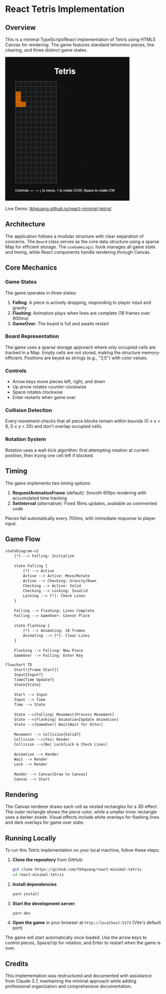 # React Tetris Implementation

## Overview

This is a minimal TypeScript/React implementation of Tetris using HTML5 Canvas for rendering. The game features standard tetromino pieces, line clearing, and three distinct game states.

![Demo](./docs/demo.gif)

Live Demo: [tkhquang.github.io/react-minimal-tetris/](https://tkhquang.github.io/react-minimal-tetris/)

## Architecture

The application follows a modular structure with clear separation of concerns. The `Board` class serves as the core data structure using a sparse Map for efficient storage. The `useGameLogic` hook manages all game state and timing, while React components handle rendering through Canvas.

## Core Mechanics

### Game States

The game operates in three states:

1. **Falling**: A piece is actively dropping, responding to player input and gravity
2. **Flashing**: Animation plays when lines are complete (18 frames over 900ms)
3. **GameOver**: The board is full and awaits restart

### Board Representation

The game uses a sparse storage approach where only occupied cells are tracked in a Map. Empty cells are not stored, making the structure memory-efficient. Positions are keyed as strings (e.g., "3,5") with color values.

### Controls

- Arrow keys move pieces left, right, and down
- Up arrow rotates counter-clockwise
- Space rotates clockwise
- Enter restarts when game over

### Collision Detection

Every movement checks that all piece blocks remain within bounds (0 ≤ x < 8, 0 ≤ y < 20) and don't overlap occupied cells.

### Rotation System

Rotation uses a wall-kick algorithm: first attempting rotation at current position, then trying one cell left if blocked.

## Timing

The game implements two timing options:

1. **RequestAnimationFrame** (default): Smooth 60fps rendering with accumulated time tracking
2. **SetInterval** (alternative): Fixed 16ms updates, available as commented code

Pieces fall automatically every 700ms, with immediate response to player input.

## Game Flow

```mermaid
stateDiagram-v2
    [*] --> Falling: Initialize

    state Falling {
        [*] --> Active
        Active --> Active: Move/Rotate
        Active --> Checking: Gravity/Down
        Checking --> Active: Valid
        Checking --> Locking: Invalid
        Locking --> [*]: Check Lines
    }

    Falling --> Flashing: Lines Complete
    Falling --> GameOver: Cannot Place

    state Flashing {
        [*] --> Animating: 18 frames
        Animating --> [*]: Clear Lines
    }

    Flashing --> Falling: New Piece
    GameOver --> Falling: Enter Key
```

```mermaid
flowchart TD
    Start([Frame Start])
    Input{Input?}
    Time{Time Update?}
    State{State}

    Start --> Input
    Input --> Time
    Time --> State

    State -->|Falling| Movement[Process Movement]
    State -->|Flashing| Animation[Update Animation]
    State -->|GameOver| Wait[Wait for Enter]

    Movement --> Collision{Valid?}
    Collision -->|Yes| Render
    Collision -->|No| Lock[Lock & Check Lines]

    Animation --> Render
    Wait --> Render
    Lock --> Render

    Render --> Canvas[Draw to Canvas]
    Canvas --> Start
```

## Rendering

The Canvas renderer draws each cell as nested rectangles for a 3D effect. The outer rectangle shows the piece color, while a smaller inner rectangle uses a darker shade. Visual effects include white overlays for flashing lines and dark overlays for game over state.

## Running Locally

To run this Tetris implementation on your local machine, follow these steps:

1. **Clone the repository** from GitHub:
   ```bash
   git clone https://github.com/tkhquang/react-minimal-tetris
   cd react-minimal-tetris
   ```

2. **Install dependencies**
   ```bash
   yarn install
   ```

3. **Start the development server**:
   ```bash
   yarn dev
   ```

4. **Open the game** in your browser at `http://localhost:5173` (Vite's default port)

The game will start automatically once loaded. Use the arrow keys to control pieces, Space/Up for rotation, and Enter to restart when the game is over.

## Credits

This implementation was restructured and documented with assistance from Claude 3.7, maintaining the minimal approach while adding professional organization and comprehensive documentation.
